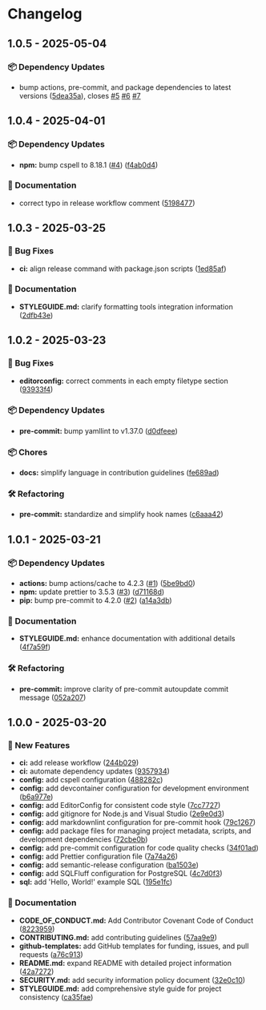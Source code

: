 # Changelog

## 1.0.5 - 2025-05-04
### 📦 Dependency Updates

* bump actions, pre-commit, and package dependencies to latest versions ([5dea35a](https://github.com/Jekwwer/pgsql-workspace/commit/5dea35ab99a0d759b9e067363a9c4ac31acc75d1)), closes [#5](https://github.com/Jekwwer/pgsql-workspace/issues/5) [#6](https://github.com/Jekwwer/pgsql-workspace/issues/6) [#7](https://github.com/Jekwwer/pgsql-workspace/issues/7)

## 1.0.4 - 2025-04-01
### 📦 Dependency Updates

* **npm:** bump cspell to 8.18.1 ([#4](https://github.com/Jekwwer/pgsql-workspace/issues/4)) ([f4ab0d4](https://github.com/Jekwwer/pgsql-workspace/commit/f4ab0d49042de781afb047d0fe4aaa9d8ae96c41))

### 📖 Documentation

* correct typo in release workflow comment ([5198477](https://github.com/Jekwwer/pgsql-workspace/commit/5198477660a0c4908222905703765928683c9d07))

## 1.0.3 - 2025-03-25
### 🐞 Bug Fixes

* **ci:** align release command with package.json scripts ([1ed85af](https://github.com/Jekwwer/pgsql-workspace/commit/1ed85afbe55ab55b4590a25352b4cb96638dc825))

### 📖 Documentation

* **STYLEGUIDE.md:** clarify formatting tools integration information ([2dfb43e](https://github.com/Jekwwer/pgsql-workspace/commit/2dfb43ee90a0452bdd87bbe7cb2d70e0060e941c))

## 1.0.2 - 2025-03-23
### 🐞 Bug Fixes

* **editorconfig:** correct comments in each empty filetype section ([93933f4](https://github.com/Jekwwer/pgsql-workspace/commit/93933f480e6dc8b85d28b747a558081fa15242cb))

### 📦 Dependency Updates

* **pre-commit:** bump yamllint to v1.37.0 ([d0dfeee](https://github.com/Jekwwer/pgsql-workspace/commit/d0dfeee0bd9e83e9ee4ae3a67c9c39722e6bebc3))

### 📦 Chores

* **docs:** simplify language in contribution guidelines ([fe689ad](https://github.com/Jekwwer/pgsql-workspace/commit/fe689ad04287ed9e21f21cbc521d5db59a0e2005))

### 🛠️ Refactoring

* **pre-commit:** standardize and simplify hook names ([c6aaa42](https://github.com/Jekwwer/pgsql-workspace/commit/c6aaa42e5289388ffd5f0e1c21a241849f1a55cd))

## 1.0.1 - 2025-03-21
### 📦 Dependency Updates

* **actions:** bump actions/cache to 4.2.3 ([#1](https://github.com/Jekwwer/pgsql-workspace/issues/1)) ([5be9bd0](https://github.com/Jekwwer/pgsql-workspace/commit/5be9bd005e6d0fbca370dfb3604c33386feeeedd))
* **npm:** update prettier to 3.5.3 ([#3](https://github.com/Jekwwer/pgsql-workspace/issues/3)) ([d71168d](https://github.com/Jekwwer/pgsql-workspace/commit/d71168d4343628a8321c14d061995154468b5eec))
* **pip:** bump pre-commit to 4.2.0 ([#2](https://github.com/Jekwwer/pgsql-workspace/issues/2)) ([a14a3db](https://github.com/Jekwwer/pgsql-workspace/commit/a14a3dbe873482306432084127955766c10b950b))

### 📖 Documentation

* **STYLEGUIDE.md:** enhance documentation with additional details ([4f7a59f](https://github.com/Jekwwer/pgsql-workspace/commit/4f7a59f16215a9ee2edca10745f7e189545bf5f1))

### 🛠️ Refactoring

* **pre-commit:** improve clarity of pre-commit autoupdate commit message ([052a207](https://github.com/Jekwwer/pgsql-workspace/commit/052a2070a26ecd74e7366fdf4dedcfb5eb68b90c))

## 1.0.0 - 2025-03-20
### 🚀 New Features

* **ci:** add release workflow ([244b029](https://github.com/Jekwwer/pgsql-workspace/commit/244b02966fc30c3ceee511e337d0bb1767440c22))
* **ci:** automate dependency updates ([9357934](https://github.com/Jekwwer/pgsql-workspace/commit/935793458b03d85b95fc2f411df4eefd02a65572))
* **config:** add cspell configuration ([488282c](https://github.com/Jekwwer/pgsql-workspace/commit/488282c15e62cd34afe1377ac1f669364acb2d99))
* **config:** add devcontainer configuration for development environment ([b6a977e](https://github.com/Jekwwer/pgsql-workspace/commit/b6a977e794714c53661d7901bc654bbb646e60a0))
* **config:** add EditorConfig for consistent code style ([7cc7727](https://github.com/Jekwwer/pgsql-workspace/commit/7cc772799b8d1003fa02b306a1a6f9544af5f0b7))
* **config:** add gitignore for Node.js and Visual Studio ([2e9e0d3](https://github.com/Jekwwer/pgsql-workspace/commit/2e9e0d3625747274b106a40c4f0bfe7cb91c0651))
* **config:** add markdownlint configuration for pre-commit hook ([79c1267](https://github.com/Jekwwer/pgsql-workspace/commit/79c1267d3fd4d81d6ba6f22fdbb315cf8934fadc))
* **config:** add package files for managing project metadata, scripts, and development dependencies ([72cbe0b](https://github.com/Jekwwer/pgsql-workspace/commit/72cbe0b2f79983c643432a624a4f7552c271b09e))
* **config:** add pre-commit configuration for code quality checks ([34f01ad](https://github.com/Jekwwer/pgsql-workspace/commit/34f01ad84706e3009b78a95b8eeed565ea463485))
* **config:** add Prettier configuration file ([7a74a26](https://github.com/Jekwwer/pgsql-workspace/commit/7a74a265f14299d07436cf3752ae4a4c76702865))
* **config:** add semantic-release configuration ([ba1503e](https://github.com/Jekwwer/pgsql-workspace/commit/ba1503e55aecc19e85722363f41c0001656c646b))
* **config:** add SQLFluff configuration for PostgreSQL ([4c7d0f3](https://github.com/Jekwwer/pgsql-workspace/commit/4c7d0f39caf7f8d53fdf3f55475de6d9b2f7c68f))
* **sql:** add 'Hello, World!' example SQL ([195e1fc](https://github.com/Jekwwer/pgsql-workspace/commit/195e1fc99b1c89a7f76775098a15cb1983916011))

### 📖 Documentation

* **CODE_OF_CONDUCT.md:** Add Contributor Covenant Code of Conduct ([8223959](https://github.com/Jekwwer/pgsql-workspace/commit/8223959fe87dabdfb14fd2190ca112e40ffd8c5e))
* **CONTRIBUTING.md:** add contributing guidelines ([57aa9e9](https://github.com/Jekwwer/pgsql-workspace/commit/57aa9e99f568499d0d9f61bc358a34ba7e30a4ae))
* **github-templates:** add GitHub templates for funding, issues, and pull requests ([a76c913](https://github.com/Jekwwer/pgsql-workspace/commit/a76c913ec63bc82742065a3c00e3e66e1d5c05f2))
* **README.md:** expand README with detailed project information ([42a7272](https://github.com/Jekwwer/pgsql-workspace/commit/42a72724088fc01f9678260b527bedc7db813ec0))
* **SECURITY.md:** add security information policy document ([32e0c10](https://github.com/Jekwwer/pgsql-workspace/commit/32e0c10dae9beb0f4ab31401476d287c4d5492df))
* **STYLEGUIDE.md:** add comprehensive style guide for project consistency ([ca35fae](https://github.com/Jekwwer/pgsql-workspace/commit/ca35faea96650086eab15c05ad558142e0da1744))
